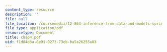 ```yaml
---
content_type: resource
description: ''
file: null
file_location: /coursemedia/12-864-inference-from-data-and-models-spring-2005/f1d84d3a8e91027373ebba5a26255a03_chap4.pdf
file_type: application/pdf
resourcetype: Document
title: chap4.pdf
uid: f1d84d3a-8e91-0273-73eb-ba5a26255a03
---
```

